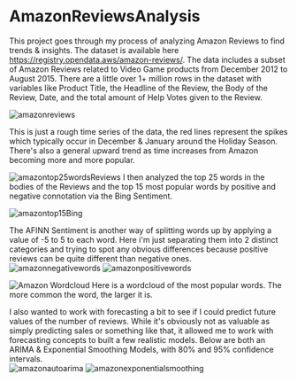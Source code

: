 # AmazonReviewsAnalysis
This project goes through my process of analyzing Amazon Reviews to find trends & insights.  The dataset is available here https://registry.opendata.aws/amazon-reviews/.  The data includes a subset of Amazon Reviews related to Video Game products from December 2012 to August 2015.  There are a little over 1+ million rows in the dataset with variables like Product Title, the Headline of the Review, the Body of the Review, Date, and the total amount of Help Votes given to the Review.

![amazonreviews](https://user-images.githubusercontent.com/16946556/75714753-246ed000-5c81-11ea-8c7a-ef3c175e144e.png)

This is just a rough time series of the data, the red lines represent the spikes which typically occur in December & January around the Holiday Season.  There's also a general upward trend as time increases from Amazon becoming more and more popular.  

![amazontop25wordsReviews](https://user-images.githubusercontent.com/16946556/75707751-57f72d80-5c74-11ea-8588-4a98a78d4624.png)
I then analyzed the top 25 words in the bodies of the Reviews and the top 15 most popular words by positive and negative connotation via the Bing Sentiment.  

![amazontop15Bing](https://user-images.githubusercontent.com/16946556/75707757-59c0f100-5c74-11ea-8808-b8cae7c365dd.png)

The AFINN Sentiment is another way of splitting words up by applying a value of -5 to 5 to each word.  Here i'm just separating them into 2 distinct categories and trying to spot any obvious differences because positive reviews can be quite different than negative ones.  
![amazonnegativewords](https://user-images.githubusercontent.com/16946556/75707755-59c0f100-5c74-11ea-8c84-96dfbd4d6ec7.png)
![amazonpositivewords](https://user-images.githubusercontent.com/16946556/75707756-59c0f100-5c74-11ea-92f9-3704e20ce6ba.png)

![Amazon Wordcloud](https://user-images.githubusercontent.com/16946556/75715404-369d3e00-5c82-11ea-8078-a64f19cd94ee.png)
Here is a wordcloud of the most popular words.  The more common the word, the larger it is. 

I also wanted to work with forecasting a bit to see if I could predict future values of the number of reviews.  While it's obviously not as valuable as simply predicting sales or something like that, it allowed me to work with forecasting concepts to built a few realistic models.  Below are both an ARIMA & Exponential Smoothing Models, with 80% and 95% confidence intervals.  
![amazonautoarima](https://user-images.githubusercontent.com/16946556/75707752-59285a80-5c74-11ea-8ee0-585e1cbd118c.png)
![amazonexponentialsmoothing](https://user-images.githubusercontent.com/16946556/75707753-59285a80-5c74-11ea-8d17-ed225f31399d.png)
